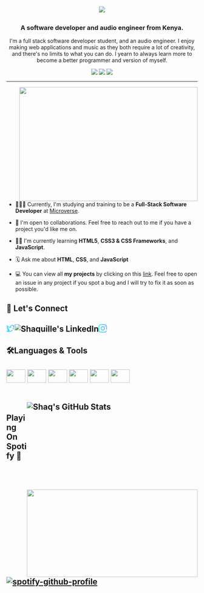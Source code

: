 <h1 align="center">
    <img src="https://readme-typing-svg.herokuapp.com/?lines=Hi+There!+👋🏽;I'm+Shaq!+🦈;Nice+to+meet+you!+🙂&center=true&size=30&color=29d2a">
</h1>
<h3 align="center">A software developer and audio engineer from Kenya.</h3>

<p align="center">I'm a full stack software developer student, and an audio engineer. I enjoy making web applications and music as they both require a lot of creativity, and there's no limits to what you can do. I yearn to always learn more to become a better programmer and version of myself.</p>


<div align="center">
  <img src="https://visitor-badge.glitch.me/badge?page_id=shaqdeff.visitor-badge&left_color=dimgray&right_color=blue">
  <img src="https://badges.pufler.dev/repos/shaqdeff?color=467eba">
  <img src="https://badges.pufler.dev/commits/monthly/shaqdeff?color=467eba">
</div>

---

<img align="right" width="470px" height="300px" src="https://media.giphy.com/media/Ah3zHH7hvsSB2/giphy.gif">

- 👨🏽‍💻   Currently, I'm studying and training to be a **Full-Stack Software Developer** at [Microverse](https://microverse.org).

- 👥   I'm open to collaborations. Feel free to reach out to me if you have a project you'd like me on.

- 🥷🏽   I'm currently learning **HTML5**, **CSS3 & CSS Frameworks**, and **JavaScript**.

- 🗓   Ask me about **HTML**, **CSS**, and **JavaScript**

- 💻   You can view all **my projects** by clicking on this [link](https://github.com/shaqdeff?tab=repositories). Feel free to open an issue in any project if you spot a bug and I will try to fix it as soon as possible.

 <h2>📲 Let's Connect<h2>
 <a href="https://twitter.com/shaquillendunda">
  <img align="left" alt="Shaquille Ndunda | Twitter" height="22px" src="https://raw.githubusercontent.com/shaqdeff/shaqdeff/main/twitter.png" />
 </a>
 <a href="https://www.linkedin.com/in/shaquille-ndunda-b13a95107/">
  <img align="left" alt="Shaquille's LinkedIn" height="22px" src="https://raw.githubusercontent.com/peterthehan/shaqdeff/shaqdeff/main/linkedin.png" />
 </a>
 <a href="https://www.instagram.com/shaqdeffonit/">
  <img align="left" alt="Shaq's Instagram" height="22px" src="https://raw.githubusercontent.com/shaqdeff/shaqdeff/main add/instagram.png" />
   </a>
</br>
 
 <h2>🛠Languages & Tools<h2>
 <p align="left">
 <img height="35" width="50" src="https://cdn.jsdelivr.net/gh/devicons/devicon/icons/html5/html5-plain-wordmark.svg" />
 <img height="35" width="50" src="https://cdn.jsdelivr.net/gh/devicons/devicon/icons/css3/css3-plain-wordmark.svg" />
 <img height="35" width="50" src="https://cdn.jsdelivr.net/gh/devicons/devicon/icons/sass/sass-original.svg" />
 <img height="35" width="50" src="https://cdn.jsdelivr.net/gh/devicons/devicon/icons/gulp/gulp-plain.svg" />
 <img height="35" width="50" src="https://cdn.jsdelivr.net/gh/devicons/devicon/icons/javascript/javascript-plain.svg" />
 <img height="35" width="50" src="https://cdn.jsdelivr.net/gh/devicons/devicon/icons/git/git-original.svg" />
 </p>
     
  </br>
   <div>      
  <img height="230" width="450" align="right" src="https://github-readme-stats-eight-theta.vercel.app/api?username=shaqdeff&show_icons=true&theme=gruvbox" alt="Shaq's GitHub Stats"/>
  <img height="230" width="450" align="right" src="https://github-readme-stats.vercel.app/api/top-langs/?username=shaqdeff&theme=gruvbox&layout=compact"/>
</div>
   

<h2>Playing On Spotify 🎵 <h2>  

[![spotify-github-profile](https://spotify-github-profile.vercel.app/api/view?uid=shaqdeff&cover_image=true&theme=default&bar_color=8a938a)](https://github.com/kittinan/spotify-github-profile)
  